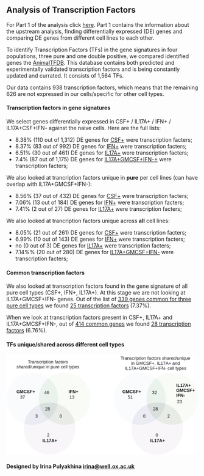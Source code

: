 Analysis of Transcription Factors
---------------------------------

For Part 1 of the analysis click
[here](https://github.com/jknightlab/hussein_rnaseq/blob/master/Workflow_simplified.md).
Part 1 contains the information about the upstream analysis, finding
differentially expressed (DE) genes and comparing DE genes from different cell
lines to each other.

To identify Transcription Factors (TFs) in the gene signatures in four
populations, three pure and one double positive, we compared identified genes
the  [AnimalTFDB](http://bioinfo.life.hust.edu.cn/AnimalTFDB/index.shtml).
This database contains both predicted and experimentally validated
transcription factors and is being constantly updated and currated. It consists
of 1,564 TFs.

Our data contains 938 transcription factors, which means that the remaining 626
are not expressed in our cells/specific for other cell types.


#### Transcription factors in gene signatures

We select genes differentially expressed in CSF+ / IL17A+ / IFN+ /
IL17A+CSF+IFN- against the naive cells. Here are the full lists:

- 8.38% (110 out of 1,312) DE genes for [CSF+](https://github.com/jknightlab/hussein_rnaseq/blob/master/TF/CSF+.all_TFs.txt)
 were transcription facters;
- 8.37% (83 out of 992) DE genes for [IFN+](https://github.com/jknightlab/hussein_rnaseq/blob/master/TF/IFN+.all_TFs.txt)
 were transcription facters;
- 6.51% (30 out of 461) DE genes for [IL17A+](https://github.com/jknightlab/hussein_rnaseq/blob/master/TF/IL17A+.all_TFs.txt)
 were transcription facters;
- 7.4% (87 out of 1,175) DE genes for [IL17A+GMCSF+IFN-+](https://github.com/jknightlab/hussein_rnaseq/blob/master/TF/IL17A+GMCSF+IFN-.all_TFs.txt)
 were transcription facters;


We also looked at trancription factors unique in **pure** per cell lines (can
have overlap with IL17A+GMCSF+IFN-):

- 8.56% (37 out of 432) DE genes for [CSF+](https://github.com/jknightlab/hussein_rnaseq/blob/master/TF/CSF+.unique_in_pure.txt)
 were transcription facters;
- 7.06% (13 out of 184) DE genes for [IFN+](https://github.com/jknightlab/hussein_rnaseq/blob/master/TF/IFN+.unique_in_pure.txt)
 were transcription facters;
- 7.41% (2 out of 27) DE genes for [IL17A+](https://github.com/jknightlab/hussein_rnaseq/blob/master/TF/IL17A+.unique_in_pure.txt)
were transcription facters;


We also looked at trancription factors unique across **all** cell lines:

- 8.05% (21 out of 261) DE genes for [CSF+](https://github.com/jknightlab/hussein_rnaseq/blob/master/TF/CSF+.unique_in_all.txt)
 were transcription facters;
- 6.99% (10 out of 143) DE genes for [IFN+](https://github.com/jknightlab/hussein_rnaseq/blob/master/TF/IFN+.unique_in_all.txt)
were transcription facters;
- no (0 out of 3) DE genes for [IL17A+](https://github.com/jknightlab/hussein_rnaseq/blob/master/TF/IL17A+.unique_in_all.txt)
were transcription facters;
- 7.14%% (20 out of 280) DE genes for [IL17A+GMCSF+IFN-](https://github.com/jknightlab/hussein_rnaseq/blob/master/TF/IL17A+GMCSF+IFN-.unique_in_all.txt)
 were transcription facters;

#### Common transcription factors

We also looked at transcription factors found in the gene signature of all pure
cell types (CSF+, IFN+, IL17A+). At this stage we are not looking at
IL17A+GMCSF+IFN- genes. Out of the list of
[339 genes common for three pure cell types](https://github.com/jknightlab/hussein_rnaseq/blob/master/CD45RA+Cyt-_common_response_pure_celltypes.txt)
we found 
[25 transcription factors](https://github.com/jknightlab/hussein_rnaseq/blob/master/TF/common_response_pure_celltypes.TF.txt)
(7.37%).

When we look at transcription factors present in CSF+, IL17A+ and
IL17A+GMCSF+IFN-, out of
[414 common genes](https://github.com/jknightlab/hussein_rnaseq/blob/master/Naive_vs_CSF_IL17A_doubles/common_genes_three_cell_lines.txt)
we found 
[28 transcription factors](https://github.com/jknightlab/hussein_rnaseq/blob/master/TF/common_response_CSF_IL17A_doubles.TF.txt)
(6.76%).

#### TFs unique/shared across different cell types

![alt text](https://github.com/jknightlab/hussein_rnaseq/blob/master/TF/tf_venn.png)

#### Designed by Irina Pulyakhina irina@well.ox.ac.uk
